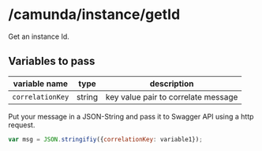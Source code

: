 # /camunda/instance/getId

Get an instance Id.

## Variables to pass

| variable name  | type | description |
| ------------- | ------------- | ------------- | 
| `correlationKey` | string  | key value pair to correlate message |


Put your message in a JSON-String and pass it to Swagger API using a http request.

```javascript
var msg = JSON.stringifiy({correlationKey: variable1});
```
